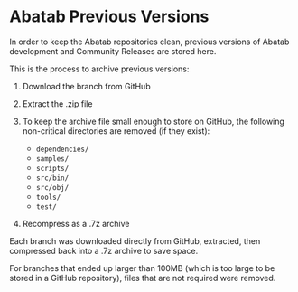 # Abatab Previous Versions

In order to keep the Abatab repositories clean, previous versions of Abatab development and Community Releases are stored here.

This is the process to archive previous versions:

1. Download the branch from GitHub
2. Extract the .zip file
3. To keep the archive file small enough to store on GitHub, the following non-critical directories are removed (if they exist):
    - `dependencies/`
    - `samples/`
    - `scripts/`
    - `src/bin/`
    - `src/obj/`
    - `tools/`
    - `test/`

4. Recompress as a .7z archive

Each branch was downloaded directly from GitHub, extracted, then compressed back into a .7z archive to save space.

For branches that ended up larger than 100MB (which is too large to be stored in a GitHub repository), files that are not required were removed.

